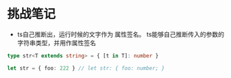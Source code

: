 # 挑战笔记

* ts自己推断出，运行时候的文字作为 属性签名。
ts能够自己推断传入的参数的字符串类型，并用作属性签名

```ts
type str<T extends string> = { [t in T]: number }

let str = { foo: 222 } // let str: { foo: number; }
```